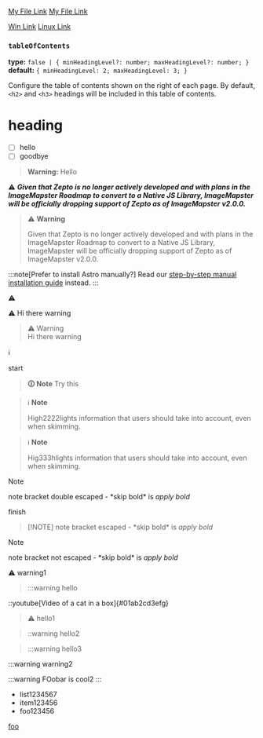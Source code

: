 [My File Link](www.foo.bar/index.md)
[My File Link](https://./index.md)

[Win Link](.\\docs\\index.md)
[Linux Link](./docs/index.md)

### `tableOfContents`

**type:** `false | { minHeadingLevel?: number; maxHeadingLevel?: number; }`  
**default:** `{ minHeadingLevel: 2; maxHeadingLevel: 3; }`

Configure the table of contents shown on the right of each page. By default, `<h2>` and `<h3>` headings will be included in this table of contents.


# heading

- [ ] hello
- [ ] goodbye

> **Warning:**
Hello

:warning: **_Given that Zepto is no longer actively developed and with plans in the ImageMapster Roadmap to convert to a Native JS Library, ImageMapster will be officially dropping support of Zepto as of ImageMapster v2.0.0._**

> ⚠️ **Warning**
> 
> Given that Zepto is no longer actively developed and with plans in the ImageMapster Roadmap to convert to a Native JS Library, ImageMapster will be officially dropping support of Zepto as of ImageMapster v2.0.0.

:::note[Prefer to install Astro manually?]
Read our [step-by-step manual installation guide](/en/install/manual/) instead.
:::

⚠️

:warning: Hi there warning

> :warning: Warning\
> Hi there warning

ℹ️

start

> **🛈 Note**
> Try this

> ℹ️ **Note**
>
> High2222lights information that users should take into account, even when skimming.

> :information_source: **Note**
> 
> Hig333hlights information that users should take into account, even when skimming.

> [!NOTE]
> note bracket double escaped - \*skip bold\* is *apply bold*

finish

> \[!NOTE]
> note bracket escaped - \*skip bold\* is *apply bold*

> [!NOTE]
> note bracket not escaped - \*skip bold\* is *apply bold*

:warning: warning1

> :::warning hello

::youtube[Video of a cat in a box]{#01ab2cd3efg}

> :warning: hello1

> ::warning hello2

> :::warning hello3


:::warning warning2

:::warning
FOobar is cool2
:::

- list1234567
- item123456
- foo123456

[foo](https://www.me.com?foo=a&b=bar)
